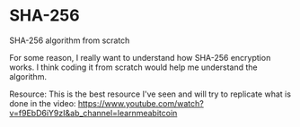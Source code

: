 # SHA-256

SHA-256 algorithm from scratch

For some reason, I really want to understand how SHA-256 encryption works.
I think coding it from scratch would help me understand the algorithm.

Resource:
This is the best resource I've seen and will try to replicate what is done in the video:
https://www.youtube.com/watch?v=f9EbD6iY9zI&ab_channel=learnmeabitcoin
